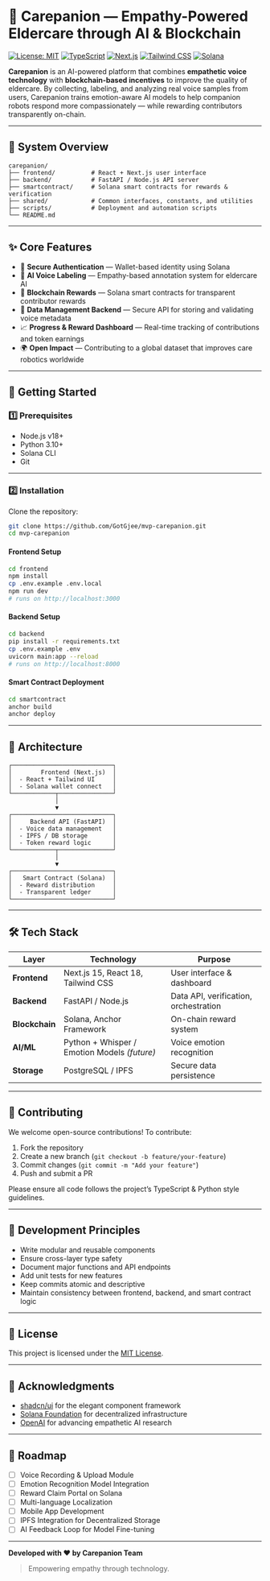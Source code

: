# 🤖 Carepanion — Empathy-Powered Eldercare through AI & Blockchain

[![License: MIT](https://img.shields.io/badge/License-MIT-yellow.svg)](https://opensource.org/licenses/MIT)
[![TypeScript](https://img.shields.io/badge/TypeScript-5.4-blue.svg)](https://www.typescriptlang.org/)
[![Next.js](https://img.shields.io/badge/Next.js-15.0-black.svg)](https://nextjs.org/)
[![Tailwind CSS](https://img.shields.io/badge/Tailwind_CSS-3.4-38B2AC.svg)](https://tailwindcss.com/)
[![Solana](https://img.shields.io/badge/Solana-Web3-9945FF.svg)](https://solana.com/)

**Carepanion** is an AI-powered platform that combines **empathetic voice technology** with **blockchain-based incentives** to improve the quality of eldercare.
By collecting, labeling, and analyzing real voice samples from users, Carepanion trains emotion-aware AI models to help companion robots respond more compassionately — while rewarding contributors transparently on-chain.

---

## 🧩 System Overview

```
carepanion/
├── frontend/          # React + Next.js user interface
├── backend/           # FastAPI / Node.js API server
├── smartcontract/     # Solana smart contracts for rewards & verification
├── shared/            # Common interfaces, constants, and utilities
├── scripts/           # Deployment and automation scripts
└── README.md
```

---

## ✨ Core Features

* 🔐 **Secure Authentication** — Wallet-based identity using Solana
* 🧠 **AI Voice Labeling** — Empathy-based annotation system for eldercare AI
* 💎 **Blockchain Rewards** — Solana smart contracts for transparent contributor rewards
* 🧾 **Data Management Backend** — Secure API for storing and validating voice metadata
* 📈 **Progress & Reward Dashboard** — Real-time tracking of contributions and token earnings
* 🌍 **Open Impact** — Contributing to a global dataset that improves care robotics worldwide

---

## 🚀 Getting Started

### 1️⃣ Prerequisites

* Node.js v18+
* Python 3.10+
* Solana CLI
* Git

---

### 2️⃣ Installation

Clone the repository:

```bash
git clone https://github.com/GotGjee/mvp-carepanion.git
cd mvp-carepanion
```

#### Frontend Setup

```bash
cd frontend
npm install
cp .env.example .env.local
npm run dev
# runs on http://localhost:3000
```

#### Backend Setup

```bash
cd backend
pip install -r requirements.txt
cp .env.example .env
uvicorn main:app --reload
# runs on http://localhost:8000
```

#### Smart Contract Deployment

```bash
cd smartcontract
anchor build
anchor deploy
```

---

## 🧠 Architecture

```
┌────────────────────────────┐
│        Frontend (Next.js)  │
│  - React + Tailwind UI     │
│  - Solana wallet connect   │
└────────────┬───────────────┘
             │
             ▼
┌────────────────────────────┐
│     Backend API (FastAPI)  │
│  - Voice data management   │
│  - IPFS / DB storage       │
│  - Token reward logic      │
└────────────┬───────────────┘
             │
             ▼
┌────────────────────────────┐
│   Smart Contract (Solana)  │
│  - Reward distribution     │
│  - Transparent ledger      │
└────────────────────────────┘
```

---

## 🛠️ Tech Stack

| Layer          | Technology                                   | Purpose                               |
| -------------- | -------------------------------------------- | ------------------------------------- |
| **Frontend**   | Next.js 15, React 18, Tailwind CSS           | User interface & dashboard            |
| **Backend**    | FastAPI / Node.js                            | Data API, verification, orchestration |
| **Blockchain** | Solana, Anchor Framework                     | On-chain reward system                |
| **AI/ML**      | Python + Whisper / Emotion Models *(future)* | Voice emotion recognition             |
| **Storage**    | PostgreSQL / IPFS                            | Secure data persistence               |

---

## 🌱 Contributing

We welcome open-source contributions!
To contribute:

1. Fork the repository
2. Create a new branch (`git checkout -b feature/your-feature`)
3. Commit changes (`git commit -m "Add your feature"`)
4. Push and submit a PR

Please ensure all code follows the project’s TypeScript & Python style guidelines.

---

## 🧭 Development Principles

* Write modular and reusable components
* Ensure cross-layer type safety
* Document major functions and API endpoints
* Add unit tests for new features
* Keep commits atomic and descriptive
* Maintain consistency between frontend, backend, and smart contract logic

---

## 📄 License

This project is licensed under the [MIT License](LICENSE).

---

## 🙏 Acknowledgments

* [shadcn/ui](https://ui.shadcn.com/) for the elegant component framework
* [Solana Foundation](https://solana.com/) for decentralized infrastructure
* [OpenAI](https://openai.com/) for advancing empathetic AI research

---

## 🧭 Roadmap

* [ ] Voice Recording & Upload Module
* [ ] Emotion Recognition Model Integration
* [ ] Reward Claim Portal on Solana
* [ ] Multi-language Localization
* [ ] Mobile App Development
* [ ] IPFS Integration for Decentralized Storage
* [ ] AI Feedback Loop for Model Fine-tuning

---

**Developed with ❤️ by Carepanion Team**

> Empowering empathy through technology.

